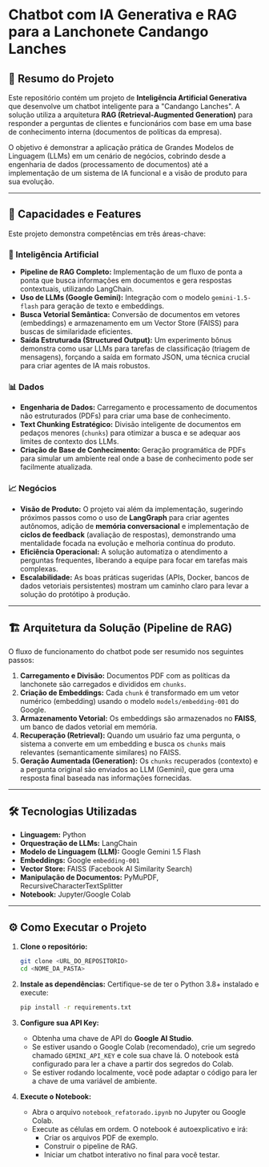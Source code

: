 # Chatbot com IA Generativa e RAG para a Lanchonete Candango Lanches

## 🚀 Resumo do Projeto

Este repositório contém um projeto de **Inteligência Artificial Generativa** que desenvolve um chatbot inteligente para a "Candango Lanches". A solução utiliza a arquitetura **RAG (Retrieval-Augmented Generation)** para responder a perguntas de clientes e funcionários com base em uma base de conhecimento interna (documentos de políticas da empresa).

O objetivo é demonstrar a aplicação prática de Grandes Modelos de Linguagem (LLMs) em um cenário de negócios, cobrindo desde a engenharia de dados (processamento de documentos) até a implementação de um sistema de IA funcional e a visão de produto para sua evolução.

---

## 🎯 Capacidades e Features

Este projeto demonstra competências em três áreas-chave:

### 🧠 Inteligência Artificial
- **Pipeline de RAG Completo:** Implementação de um fluxo de ponta a ponta que busca informações em documentos e gera respostas contextuais, utilizando LangChain.
- **Uso de LLMs (Google Gemini):** Integração com o modelo `gemini-1.5-flash` para geração de texto e embeddings.
- **Busca Vetorial Semântica:** Conversão de documentos em vetores (embeddings) e armazenamento em um Vector Store (FAISS) para buscas de similaridade eficientes.
- **Saída Estruturada (Structured Output):** Um experimento bônus demonstra como usar LLMs para tarefas de classificação (triagem de mensagens), forçando a saída em formato JSON, uma técnica crucial para criar agentes de IA mais robustos.

### 📊 Dados
- **Engenharia de Dados:** Carregamento e processamento de documentos não estruturados (PDFs) para criar uma base de conhecimento.
- **Text Chunking Estratégico:** Divisão inteligente de documentos em pedaços menores (`chunks`) para otimizar a busca e se adequar aos limites de contexto dos LLMs.
- **Criação de Base de Conhecimento:** Geração programática de PDFs para simular um ambiente real onde a base de conhecimento pode ser facilmente atualizada.

### 📈 Negócios
- **Visão de Produto:** O projeto vai além da implementação, sugerindo próximos passos como o uso de **LangGraph** para criar agentes autônomos, adição de **memória conversacional** e implementação de **ciclos de feedback** (avaliação de respostas), demonstrando uma mentalidade focada na evolução e melhoria contínua do produto.
- **Eficiência Operacional:** A solução automatiza o atendimento a perguntas frequentes, liberando a equipe para focar em tarefas mais complexas.
- **Escalabilidade:** As boas práticas sugeridas (APIs, Docker, bancos de dados vetoriais persistentes) mostram um caminho claro para levar a solução do protótipo à produção.

---

## 🏗️ Arquitetura da Solução (Pipeline de RAG)

O fluxo de funcionamento do chatbot pode ser resumido nos seguintes passos:

1.  **Carregamento e Divisão:** Documentos PDF com as políticas da lanchonete são carregados e divididos em `chunks`.
2.  **Criação de Embeddings:** Cada `chunk` é transformado em um vetor numérico (embedding) usando o modelo `models/embedding-001` do Google.
3.  **Armazenamento Vetorial:** Os embeddings são armazenados no **FAISS**, um banco de dados vetorial em memória.
4.  **Recuperação (Retrieval):** Quando um usuário faz uma pergunta, o sistema a converte em um embedding e busca os `chunks` mais relevantes (semanticamente similares) no FAISS.
5.  **Geração Aumentada (Generation):** Os `chunks` recuperados (contexto) e a pergunta original são enviados ao LLM (Gemini), que gera uma resposta final baseada nas informações fornecidas.

---

## 🛠️ Tecnologias Utilizadas

- **Linguagem:** Python
- **Orquestração de LLMs:** LangChain
- **Modelo de Linguagem (LLM):** Google Gemini 1.5 Flash
- **Embeddings:** Google `embedding-001`
- **Vector Store:** FAISS (Facebook AI Similarity Search)
- **Manipulação de Documentos:** PyMuPDF, RecursiveCharacterTextSplitter
- **Notebook:** Jupyter/Google Colab

---

## ⚙️ Como Executar o Projeto

1.  **Clone o repositório:**
    ```bash
    git clone <URL_DO_REPOSITORIO>
    cd <NOME_DA_PASTA>
    ```

2.  **Instale as dependências:**
    Certifique-se de ter o Python 3.8+ instalado e execute:
    ```bash
    pip install -r requirements.txt
    ```

3.  **Configure sua API Key:**
    - Obtenha uma chave de API do **Google AI Studio**.
    - Se estiver usando o Google Colab (recomendado), crie um segredo chamado `GEMINI_API_KEY` e cole sua chave lá. O notebook está configurado para ler a chave a partir dos segredos do Colab.
    - Se estiver rodando localmente, você pode adaptar o código para ler a chave de uma variável de ambiente.

4.  **Execute o Notebook:**
    - Abra o arquivo `notebook_refatorado.ipynb` no Jupyter ou Google Colab.
    - Execute as células em ordem. O notebook é autoexplicativo e irá:
        - Criar os arquivos PDF de exemplo.
        - Construir o pipeline de RAG.
        - Iniciar um chatbot interativo no final para você testar.